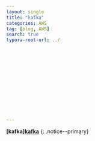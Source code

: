 ```yaml
---
layout: single
title: "kafka"
categories: AWS
tag: [blog, AWS]
search: true
typora-root-url: ../














---
```




**[**kafka**]**[**kafka**](https://park-chanyeong.github.io)
{: .notice--primary}





